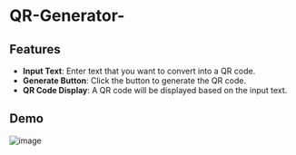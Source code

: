 # QR-Generator-
## Features

- **Input Text**: Enter text that you want to convert into a QR code.
- **Generate Button**: Click the button to generate the QR code.
- **QR Code Display**: A QR code will be displayed based on the input text.

## Demo
![image](https://github.com/user-attachments/assets/6036b11e-3b94-45b9-8222-8ae7affe2bbc)


